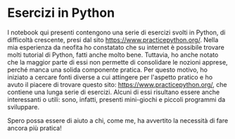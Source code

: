 # Esercizi in Python
I notebook qui presenti contengono una serie di esercizi svolti in Python, di difficoltà crescente, presi dal sito https://www.practicepython.org/.
Nella mia esperienza da neofita ho constatato che su internet è possibile trovare molti tutorial di Python, fatti anche molto bene. Tuttavia, ho anche notato che la maggior parte di essi non permette di consolidare le nozioni apprese, perché manca una solida componente pratica. 
Per questo motivo, ho iniziato a cercare fonti diverse a cui attingere per l'aspetto pratico e ho avuto il piacere di trovare questo sito: https://www.practicepython.org/, che contiene una lunga serie di esercizi. Alcuni di essi risultano essere anche interessanti o utili: sono, infatti, presenti mini-giochi e piccoli programmi da sviluppare.

Spero possa essere di aiuto a chi, come me, ha avvertito la necessità di fare ancora più pratica!
